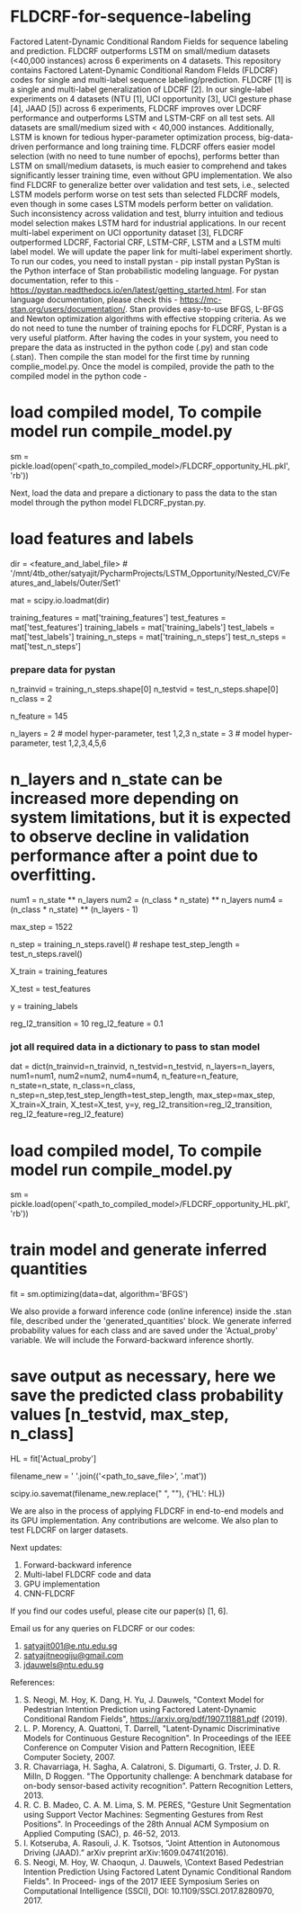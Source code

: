 # FLDCRF-for-sequence-labeling
Factored Latent-Dynamic Conditional Random Fields for sequence labeling and prediction. FLDCRF outperforms LSTM on small/medium datasets (&lt;40,000 instances) across 6 experiments on 4 datasets.
This repository contains Factored Latent-Dynamic Conditional Random FIelds (FLDCRF) codes for single and multi-label sequence labeling/prediction. FLDCRF [1] is a single and multi-label generalization of LDCRF [2]. In our single-label experiments on 4 datasets (NTU [1], UCI opportunity [3], UCI gesture phase [4], JAAD [5]) across 6 experiments, FLDCRF improves over LDCRF performance and outperforms LSTM and LSTM-CRF on all test sets. All datasets are small/medium sized with < 40,000 instances. 
Additionally, LSTM is known for tedious hyper-parameter optimization process, big-data-driven performance and long training time. FLDCRF offers easier model selection (with no need to tune number of epochs), performs better than LSTM on small/medium datasets, is much easier to comprehend and takes significantly lesser training time, even without GPU implementation. We also find FLDCRF to generalize better over validation and test sets, i.e., selected LSTM models perform worse on test sets than selected FLDCRF models, even though in some cases LSTM models perform better on validation. Such inconsistency across validation and test, blurry intuition and tedious model selection makes LSTM hard for industrial applications.
In our recent multi-label experiment on UCI opportunity dataset [3], FLDCRF outperformed LDCRF, Factorial CRF, LSTM-CRF, LSTM and a LSTM multi label model. We will update the paper link for multi-label experiment shortly.
To run our codes, you need to install pystan - 
pip install pystan
PyStan is the Python interface of Stan probabilistic modeling language. For pystan documentation, refer to this - https://pystan.readthedocs.io/en/latest/getting_started.html. For stan language documentation, please check this - https://mc-stan.org/users/documentation/. Stan provides easy-to-use BFGS, L-BFGS and Newton optimization algorithms with effective stopping criteria. As we do not need to tune the number of training epochs for FLDCRF, Pystan is a very useful platform.
After having the codes in your system, you need to prepare the data as instructed in the python code (.py) and stan code (.stan). Then compile the stan model for the first time by running complie_model.py. Once the model is compiled, provide the path to the compiled  model in the python code - 
# load compiled model, To compile model run compile_model.py
sm = pickle.load(open('<path_to_compiled_model>/FLDCRF_opportunity_HL.pkl', 'rb'))    

Next, load the data and prepare a dictionary to pass the data to the stan model through the python model FLDCRF_pystan.py.

# load features and labels

dir = <feature_and_label_file>                # '/mnt/4tb_other/satyajit/PycharmProjects/LSTM_Opportunity/Nested_CV/Features_and_labels/Outer/Set1'

mat = scipy.io.loadmat(dir) 

training_features = mat['training_features']
test_features = mat['test_features']
training_labels = mat['training_labels']
test_labels = mat['test_labels']
training_n_steps = mat['training_n_steps']
test_n_steps = mat['test_n_steps']


### prepare data for pystan

n_trainvid = training_n_steps.shape[0]
n_testvid = test_n_steps.shape[0]
n_class = 2 


n_feature = 145

n_layers = 2    # model hyper-parameter, test 1,2,3
n_state = 3     # model hyper-parameter, test 1,2,3,4,5,6
# n_layers and n_state can be increased more depending on system limitations, but it is expected to observe decline in validation performance after a point due to overfitting.

num1 = n_state ** n_layers
num2 = (n_class * n_state) ** n_layers
num4 = (n_class * n_state) ** (n_layers - 1)

max_step = 1522

n_step = training_n_steps.ravel()  # reshape
test_step_length = test_n_steps.ravel()

X_train = training_features

X_test = test_features

y = training_labels

reg_l2_transition = 10
reg_l2_feature = 0.1


### jot all required data in a dictionary to pass to stan model
dat = dict(n_trainvid=n_trainvid, n_testvid=n_testvid, n_layers=n_layers, num1=num1, num2=num2, num4=num4, n_feature=n_feature, n_state=n_state, n_class=n_class, n_step=n_step,test_step_length=test_step_length, max_step=max_step, X_train=X_train, X_test=X_test, y=y, reg_l2_transition=reg_l2_transition, reg_l2_feature=reg_l2_feature)


# load compiled model, To compile model run compile_model.py
sm = pickle.load(open('<path_to_compiled_model>/FLDCRF_opportunity_HL.pkl', 'rb'))     
 

# train model and generate inferred quantities

fit = sm.optimizing(data=dat, algorithm='BFGS')

We also provide a forward inference code (online inference) inside the .stan file, described under the 'generated_quantities' block. We generate inferred probability values for each class and are saved under the 'Actual_proby' variable. We will include the Forward-backward inference shortly.

# save output as necessary, here we save the predicted class probability values [n_testvid, max_step, n_class]

HL = fit['Actual_proby']  

filename_new = ' '.join(('<path_to_save_file>', '.mat'))

scipy.io.savemat(filename_new.replace(" ", ""), {'HL': HL})

We are also in the process of applying FLDCRF in end-to-end models and its GPU implementation. Any contributions are welcome. We also plan to test FLDCRF on larger datasets.

Next updates:
1. Forward-backward inference
2. Multi-label FLDCRF code and data
3. GPU implementation
4. CNN-FLDCRF

If you find our codes useful, please cite our paper(s) [1, 6].

Email us for any queries on FLDCRF or our codes:
1. satyajit001@e.ntu.edu.sg
2. satyajitneogiju@gmail.com
3. jdauwels@ntu.edu.sg

References:
1. S. Neogi, M. Hoy, K. Dang, H. Yu, J. Dauwels, "Context Model for Pedestrian Intention Prediction using Factored Latent-Dynamic Conditional Random Fields", https://arxiv.org/pdf/1907.11881.pdf (2019).
2. L. P. Morency, A. Quattoni, T. Darrell, "Latent-Dynamic Discriminative Models for Continuous Gesture Recognition". In Proceedings of the IEEE Conference on Computer Vision
and Pattern Recognition, IEEE Computer Society, 2007.
3. R. Chavarriaga, H. Sagha, A. Calatroni, S. Digumarti, G. Trster, J. D. R. Milln, D Roggen.
"The Opportunity challenge: A benchmark database for on-body sensor-based activity
recognition". Pattern Recognition Letters, 2013.
4. R. C. B. Madeo, C. A. M. Lima, S. M. PERES, "Gesture Unit Segmentation using Support
Vector Machines: Segmenting Gestures from Rest Positions". In Proceedings of the 28th
Annual ACM Symposium on Applied Computing (SAC), p. 46-52, 2013.
5. I. Kotseruba, A. Rasouli, J. K. Tsotsos, “Joint Attention in Autonomous Driving (JAAD).” arXiv preprint arXiv:1609.04741(2016).
6. S. Neogi, M. Hoy, W. Chaoqun, J. Dauwels, \Context Based Pedestrian Intention Prediction
Using Factored Latent Dynamic Conditional Random Fields". In Proceed-
ings of the 2017 IEEE Symposium Series on Computational Intelligence (SSCI), DOI:
10.1109/SSCI.2017.8280970, 2017.

